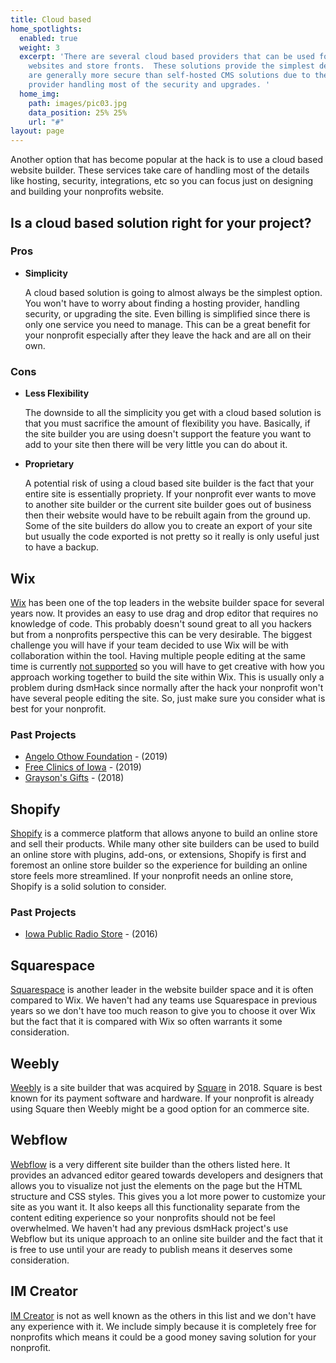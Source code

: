 ```yaml
---
title: Cloud based
home_spotlights:
  enabled: true
  weight: 3
  excerpt: 'There are several cloud based providers that can be used for building
    websites and store fronts.  These solutions provide the simplest deployment and
    are generally more secure than self-hosted CMS solutions due to the cloud based
    provider handling most of the security and upgrades. '
  home_img:
    path: images/pic03.jpg
    data_position: 25% 25%
    url: "#"
layout: page
---
```


Another option that has become popular at the hack is to use a cloud based website builder.  These services take care of handling most of the details like hosting, security, integrations, etc so you can focus just on designing and building your nonprofits website.

## Is a cloud based solution right for your project?

### Pros

* **Simplicity**

  A cloud based solution is going to almost always be the simplest option.  You won't have to worry about finding a hosting provider, handling security, or upgrading the site.  Even billing is simplified since there is only one service you need to manage.  This can be a great benefit for your nonprofit especially after they leave the hack and are all on their own.

### Cons

* **Less Flexibility**

  The downside to all the simplicity you get with a cloud based solution is that you must sacrifice the amount of flexibility you have.  Basically, if the site builder you are using doesn't support the feature you want to add to your site then there will be very little you can do about it.

* **Proprietary**

  A potential risk of using a cloud based site builder is the fact that your entire site is essentially propriety.  If your nonprofit ever wants to move to another site builder or the current site builder goes out of business then their website would have to be rebuilt again from the ground up.  Some of the site builders do allow you to create an export of your site but usually the code exported is not pretty so it really is only useful just to have a backup.

## Wix

[Wix](https://wix.com) has been one of the top leaders in the website builder space for several years now.  It provides an easy to use drag and drop editor that requires no knowledge of code.  This probably doesn't sound great to all you hackers but from a nonprofits perspective this can be very desirable.  The biggest challenge you will have if your team decided to use Wix will be with collaboration within the tool.  Having multiple people editing at the same time is currently [not supported](https://support.wix.com/en/article/request-allowing-multiple-contributors-to-edit-a-site-at-the-same-time) so you will have to get creative with how you approach working together to build the site within Wix.  This is usually only a problem during dsmHack since normally after the hack your nonprofit won't have several people editing the site.  So, just make sure you consider what is best for your nonprofit.

### Past Projects

* [Angelo Othow Foundation](https://www.angelo-othow.org/) - (2019)
* [Free Clinics of Iowa](https://www.fciowa.org/) - (2019)
* [Grayson's Gifts](https://www.graysonsgifts.org/) - (2018)

## Shopify

[Shopify](https://www.shopify.com/) is a commerce platform that allows anyone to build an online store and sell their products. While many other site builders can be used to build an online store with plugins, add-ons, or extensions, Shopify is first and foremost an online store builder so the experience for building an online store feels more streamlined.  If your nonprofit needs an online store, Shopify is a solid solution to consider.

### Past Projects

* [Iowa Public Radio Store](https://shop.iowapublicradio.org/) - (2016)

## Squarespace

[Squarespace](https://www.squarespace.com/) is another leader in the website builder space and it is often compared to Wix.  We haven't had any teams use Squarespace in previous years so we don't have too much reason to give you to choose it over Wix but the fact that it is compared with Wix so often warrants it some consideration.

## Weebly

[Weebly](https://www.weebly.com/) is a site builder that was acquired by [Square](https://squareup.com/) in 2018.  Square is best known for its payment software and hardware. If your nonprofit is already using Square then Weebly might be a good option for an commerce site.

## Webflow

[Webflow](https://webflow.com/) is a very different site builder than the others listed here.  It provides an advanced editor geared towards developers and designers that allows you to visualize not just the elements on the page but the HTML structure and CSS styles. This gives you a lot more power to customize your site as you want it. It also keeps all this functionality separate from the content editing experience so your nonprofits should not be feel overwhelmed.  We haven't had any previous dsmHack project's use Webflow but its unique approach to an online site builder and the fact that it is free to use until your are ready to publish means it deserves some consideration.

## IM Creator

[IM Creator](https://www.imcreator.com/) is not as well known as the others in this list and we don't have any experience with it. We include simply because it is completely free for nonprofits which means it could be a good money saving solution for your nonprofit.
